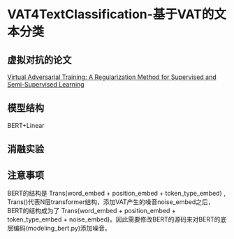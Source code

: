 # VAT4TextClassification-基于VAT的文本分类
## 虚拟对抗的论文
[Virtual Adversarial Training: A Regularization Method for Supervised and Semi-Supervised Learning](https://arxiv.org/abs/1704.03976)
## 模型结构
BERT+Linear
## 消融实验
## 注意事项
BERT的结构是 Trans(word_embed + position_embed + token_type_embed) , Trans()代表N层transformer结构，添加VAT产生的噪音noise_embed之后，BERT的结构成为了 Trans(word_embed +   position_embed + token_type_embed + noise_embed)。因此需要修改BERT的源码来对BERT的底层编码(modeling_bert.py)添加噪音。
